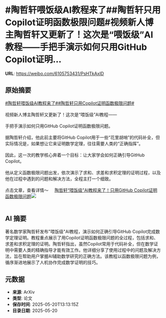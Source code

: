 # #陶哲轩喂饭级AI教程来了##陶哲轩只用Copilot证明函数极限问题#视频新人博主陶哲轩又更新了！这次是“喂饭级”AI教程——手把手演示如何只用GitHub Copilot证明...

**URL**: https://weibo.com/6105753431/PsHTkAxID

## 原始摘要

<a href="https://m.weibo.cn/search?containerid=231522type%3D1%26t%3D10%26q%3D%23%E9%99%B6%E5%93%B2%E8%BD%A9%E5%96%82%E9%A5%AD%E7%BA%A7AI%E6%95%99%E7%A8%8B%E6%9D%A5%E4%BA%86%23&amp;extparam=%23%E9%99%B6%E5%93%B2%E8%BD%A9%E5%96%82%E9%A5%AD%E7%BA%A7AI%E6%95%99%E7%A8%8B%E6%9D%A5%E4%BA%86%23" data-hide=""><span class="surl-text">#陶哲轩喂饭级AI教程来了#</span></a><a href="https://m.weibo.cn/search?containerid=231522type%3D1%26t%3D10%26q%3D%23%E9%99%B6%E5%93%B2%E8%BD%A9%E5%8F%AA%E7%94%A8Copilot%E8%AF%81%E6%98%8E%E5%87%BD%E6%95%B0%E6%9E%81%E9%99%90%E9%97%AE%E9%A2%98%23&amp;extparam=%23%E9%99%B6%E5%93%B2%E8%BD%A9%E5%8F%AA%E7%94%A8Copilot%E8%AF%81%E6%98%8E%E5%87%BD%E6%95%B0%E6%9E%81%E9%99%90%E9%97%AE%E9%A2%98%23" data-hide=""><span class="surl-text">#陶哲轩只用Copilot证明函数极限问题#</span></a><br><br>视频新人博主陶哲轩又更新了！这次是“喂饭级”AI教程——<br><br>手把手演示如何只用GitHub Copilot证明函数极限问题。<br><br>据陶哲轩介绍，他此前主要将GitHub Copilot用于一些“花里胡哨”的代码补全，但实际情况是，如果想让它来证明数学定理，往往需要人类的“正确指挥”。<br><br>因此，这一次的教学核心奔着一个目标：让大家学会如何正确引导GitHub Copilot。<br><br>他从定义函数极限问题出发，依次演示了求和、求差和求积定理的证明过程，以及他在过程中遇到的问题和解决方法，全程主打一个细致。<br><br>点击文章，查看详情～ <a href="https://weibo.com/ttarticle/p/show?id=2309405168419070148668" data-hide=""><span class="url-icon"><img style="width: 1rem;height: 1rem" src="https://h5.sinaimg.cn/upload/2015/09/25/3/timeline_card_small_article_default.png" referrerpolicy="no-referrer"></span><span class="surl-text">陶哲轩“喂饭级”AI教程来了！只用GitHub Copilot证明函数极限问题</span></a><img style="" src="https://tvax4.sinaimg.cn/large/006Fd7o3gy1i1m1tax745j30rs0fm40i.jpg" referrerpolicy="no-referrer"><br><br>

## AI 摘要

著名数学家陶哲轩发布"喂饭级"AI教程，演示如何正确引导GitHub Copilot完成数学定理证明。教程重点展示了用Copilot证明函数极限问题的全过程，包括求和、求差和求积定理的证明。陶哲轩指出，虽然Copilot常用于代码补全，但在数学证明中需要人类的精确指导才能有效工作。他详细分享了使用过程中的问题及解决方法，旨在帮助用户掌握AI辅助数学研究的正确方法。该教程以函数极限问题为例，循序渐进地展示了人机协作完成数学证明的技巧。

## 元数据

- **来源**: ArXiv
- **类型**: 论文
- **保存时间**: 2025-05-20T13:13:15Z
- **目录日期**: 2025-05-20
